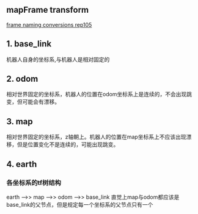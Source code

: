 ## mapFrame transform   
[frame naming conversions rep105](http://www.ros.org/reps/rep-0105.html)

## 1. base_link
机器人自身的坐标系,与机器人是相对固定的

## 2. odom
相对世界固定的坐标系，机器人的位置在odom坐标系上是连续的，不会出现跳变，但可能会有漂移。

## 3. map
相对世界固定的坐标系，z轴朝上。机器人的位置在map坐标系上不应该出现漂移，但是位置变化不是连续的，可能出现跳变。

## 4. earth

### 各坐标系的tf树结构

earth -->> map -->> odom -->> base_link
直觉上map与odom都应该是base_link的父节点，但是规定每一个坐标系的父节点只有一个
